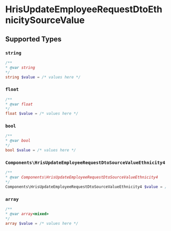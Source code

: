 # HrisUpdateEmployeeRequestDtoEthnicitySourceValue


## Supported Types

### `string`

```php
/**
* @var string
*/
string $value = /* values here */
```

### `float`

```php
/**
* @var float
*/
float $value = /* values here */
```

### `bool`

```php
/**
* @var bool
*/
bool $value = /* values here */
```

### `Components\HrisUpdateEmployeeRequestDtoSourceValueEthnicity4`

```php
/**
* @var Components\HrisUpdateEmployeeRequestDtoSourceValueEthnicity4
*/
Components\HrisUpdateEmployeeRequestDtoSourceValueEthnicity4 $value = /* values here */
```

### `array`

```php
/**
* @var array<mixed>
*/
array $value = /* values here */
```

